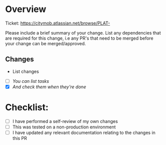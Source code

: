 # Overview
Ticket: https://citymob.atlassian.net/browse/PLAT-

Please include a brief summary of your change. List any dependencies that are required for this change, i.e any PR's that need to be merged before your change can be merged/approved.

## Changes

- List changes
- [ ] _You can list tasks_
- [x] _And check them when they're done_

# Checklist:

- [ ] I have performed a self-review of my own changes
- [ ] This was tested on a non-production environment
- [ ] I have updated any relevant documentation relating to the changes in this PR